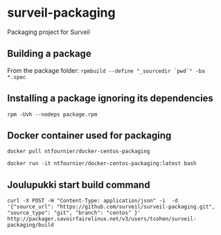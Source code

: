 # surveil-packaging
Packaging project for Surveil

## Building a package
From the package folder: ``rpmbuild --define "_sourcedir `pwd`" -ba *.spec``

## Installing a package ignoring its dependencies
``rpm -Uvh --nodeps package.rpm``

## Docker container used for packaging
``docker pull ntfournier/docker-centos-packaging``

``docker run -it ntfournier/docker-centos-packaging:latest bash``

## Joulupukki start build command

``curl -X POST -H "Content-Type: application/json" -i  -d '{"source_url": "https://github.com/surveil/surveil-packaging.git", "source_type": "git", "branch": "centos" }' http://packager.savoirfairelinux.net/v3/users/tcohen/surveil-packaging/build``
